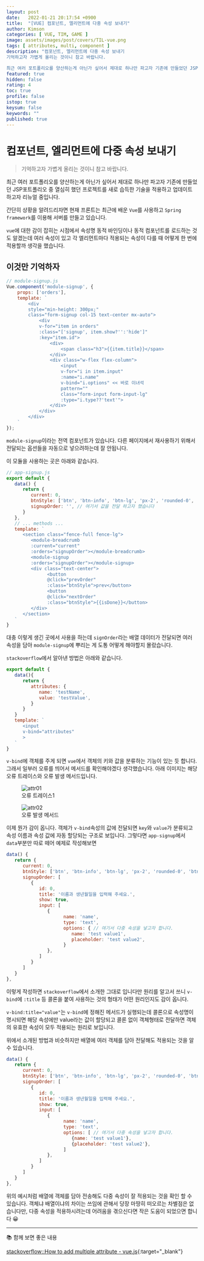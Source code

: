 ```yaml
---
layout: post
date:   2022-01-21 20:17:54 +0900
title:  "[VUE] 컴포넌트, 엘리먼트에 다중 속성 보내기"
author: Kimson
categories: [ VUE, TIM, GAME ]
image: assets/images/post/covers/TIL-vue.png
tags: [ attributes, multi, component ]
description: "컴포넌트, 엘리먼트에 다중 속성 보내기
기억하고자 가볍게 올리는 것이니 참고 바랍니다.

최근 여러 포트폴리오를 양산하는게 아닌가 싶어서 제대로 하나만 파고자 기존에 만들었던 JSP포트폴리오 중 열심히 했던 프로젝트를 새로 습득한 기술을 적용하고 업데이트 하고자 리뉴얼 중입니다."
featured: true
hidden: false
rating: 4
toc: true
profile: false
istop: true
keysum: false
keywords: ""
published: true
---
```


# 컴포넌트, 엘리먼트에 다중 속성 보내기

> 기억하고자 가볍게 올리는 것이니 참고 바랍니다.

최근 여러 포트폴리오를 양산하는게 아닌가 싶어서 제대로 하나만 파고자 기존에 만들었던 JSP포트폴리오 중 열심히 했던 프로젝트를 새로 습득한 기술을 적용하고 업데이트 하고자 리뉴얼 중입니다.

간단히 상황을 알려드리자면 현재 프론트는 최근에 배운 `Vue`를 사용하고 `Spring framework`를 이용해 서버를 만들고 있습니다.

`vue`에 대한 감이 잡히는 시점에서 속성명 동적 바인딩이나 동적 컴포넌트를 로드하는 것도 알겠는데 여러 속성이 있고 각 엘리먼트마다 적용되는 속성이 다를 때 어떻게 한 번에 적용할까 생각을 했습니다.

## 이것만 기억하자

```javascript
// module-signup.js
Vue.component('module-signup', {
    props: ['orders'],
    template: `
        <div
        style="min-height: 300px;"
        class="form-signup col-15 text-center mx-auto">
            <div
            v-for="item in orders"
            :class="['signup', item.show?'':'hide']"
            :key="item.id">
                <div>
                    <span class="h3">{{item.title}}</span>
                </div>
                <div class="w-flex flex-column">
                    <input
                    v-for="i in item.input"
                    :name="i.name"
                    v-bind="i.options" << 바로 이녀석
                    pattern=""
                    class="form-input form-input-lg"
                    :type="i.type??'text'">
                </div>
            </div>
        </div>
    `
});
```

`module-signup`이라는 전역 컴포넌트가 있습니다. 다른 페이지에서 재사용하기 위해서 전달되는 옵션들을 자동으로 넣으려하는데 잘 안됩니다.

이 모듈을 사용하는 곳은 아래와 같습니다.

```javascript
// app-signup.js
export default {
   data() {
      return {
         current: 0,
         btnStyle: ['btn', 'btn-info', 'btn-lg', 'px-2', 'rounded-0', 'btn btn-info', 'btn-lg', 'px-2', 'rounded-0'],
         signupOrder: '', // 여기서 값을 전달 하고자 했습니다
      }
   },
   // ... methods ...
   template: `
      <section class="fence-full fence-lg">
         <module-breadcrumb
         :current="current"
         :orders="signupOrder"></module-breadcrumb>
         <module-signup
         :orders="signupOrder"></module-signup>
         <div class="text-center">
               <button
               @click="prevOrder"
               :class="btnStyle">prev</button>
               <button
               @click="nextOrder"
               :class="btnStyle">{{isDone}}</button>
         </div>
      </section>
   `
}
```

대충 이렇게 생긴 곳에서 사용을 하는데 `signOrder`라는 배열 데이터가 전달되면 여러 속성을 담아 `module-signup`에 뿌리는 게 도통 어떻게 해야할지 몰랐습니다.

`stackoverflow`에서 알아낸 방법은 아래와 같습니다.

```javascript
export default {
   data(){
      return {
         attributes: {
            name: 'testName',
            value: 'testValue',
         }
      }
   }
   template: `
      <input
      v-bind="attributes"
      >
   `
}
```

`v-bind`에 객체를 주게 되면 `vue`에서 객체의 키와 값을 분류하는 기능이 있는 듯 합니다. 그래서 일부러 오류를 띄어서 메서드를 확인해야겠다 생각했습니다. 아래 이미지는 해당 오류 트레이스와 오류 발생 메서드입니다.

<figure class="text-center">
<span class="w-inline-block">
   <img class="w-100" src="{{site.baseurl}}/assets/images/post/vue/attributes/attrs01.png" alt="attr01" title="attr01">
   <figcaption>오류 트레이스1</figcaption>
</span>
</figure>

<figure class="text-center">
<span class="w-inline-block">
   <img class="w-100" src="{{site.baseurl}}/assets/images/post/vue/attributes/attrs02.png" alt="attr02" title="attr02">
   <figcaption>오류 발생 메서드</figcaption>
</span>
</figure>

이제 뭔가 감이 옵니다. 객체가 `v-bind`속성의 값에 전달되면 `key`와 `value`가 분류되고 속성 이름과 속성 값에 자동 할당되는 구조로 보입니다. 그렇다면 `app-signup`에서 `data`부분만 따로 떼어 예제로 작성해보면

```javascript
data() {
   return {
      current: 0,
      btnStyle: ['btn', 'btn-info', 'btn-lg', 'px-2', 'rounded-0', 'btn btn-info', 'btn-lg', 'px-2', 'rounded-0'],
      signupOrder: [
         {
            id: 0,
            title: '이름과 생년월일을 입력해 주세요.',
            show: true,
            input: [
               {
                     name: 'name',
                     type: 'text',
                     options: { // 여기서 다중 속성을 넣고자 합니다.
                        name: 'test value1',
                        placeholder: 'test value2',
                     }
               }, 
            ]
         }
      ]
   }
},
```

이렇게 작성하면 `stackoverflow`에서 소개한 그대로 입니다만 원리를 알고서 쓰니 `v-bind`에 `:title` 등 콜론을 붙여 사용하는 것의 형태가 어떤 원리인지도 감이 옵니다.

`v-bind:title="value"`는 `v-bind`에 정해진 메서드가 실행되는데 콜론으로 속성명이 명시되면 해당 속성에만 value라는 값이 할당되고 콜론 없이 객체형태로 전달하면 객체의 유효한 속성이 모두 적용되는 원리로 보입니다.

위에서 소개된 방법과 비슷하지만 배열에 여러 객체를 담아 전달해도 적용되는 것을 알 수 있습니다.

```javascript
data() {
   return {
      current: 0,
      btnStyle: ['btn', 'btn-info', 'btn-lg', 'px-2', 'rounded-0', 'btn btn-info', 'btn-lg', 'px-2', 'rounded-0'],
      signupOrder: [
         {
            id: 0,
            title: '이름과 생년월일을 입력해 주세요.',
            show: true,
            input: [
               {
                     name: 'name',
                     type: 'text',
                     options: [ // 여기서 다중 속성을 넣고자 합니다.
                        {name: 'test value1'},
                        {placeholder: 'test value2'},
                     ]
               }, 
            ]
         }
      ]
   }
},
```

위의 예시처럼 배열에 객체를 담아 전송해도 다중 속성이 잘 적용되는 것을 확인 할 수 있습니다. 객체냐 배열이냐의 차이는 쓰임에 관해서 당장 마땅히 떠오르는 차별점은 없습니다만, 다중 속성을 적용하시려는데 어려움을 겪으신다면 작은 도움이 되었으면 합니다 😀

-----

📚 함께 보면 좋은 내용

[stackoverflow::How to add multiple attribute - vue.js](https://stackoverflow.com/questions/46741537/how-to-add-multiple-attribute-vue-js){:target="_blank"}